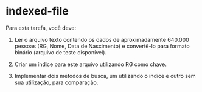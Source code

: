 # indexed-file

Para esta tarefa, você deve:

1) Ler o arquivo texto contendo os dados de aproximadamente 640.000 pessoas (RG, Nome, Data de Nascimento) e convertê-lo para formato binário (arquivo de teste disponível).

2) Criar um índice para este arquivo utilizando RG como chave.

3) Implementar dois métodos de busca, um utilizando o índice e outro sem sua utilização, para comparação.
